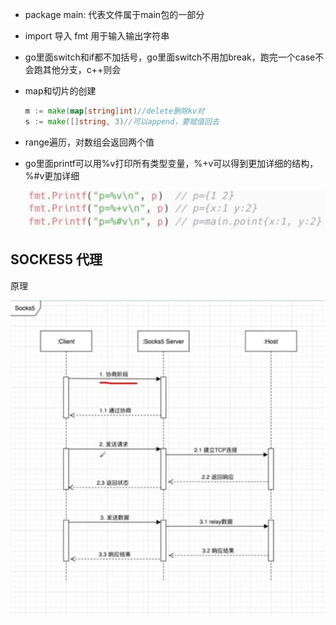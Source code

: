* package main: 代表文件属于main包的一部分
* import 导入 fmt 用于输入输出字符串
* go里面switch和if都不加括号，go里面switch不用加break，跑完一个case不会跑其他分支，c++则会

* map和切片的创建

  ```go
  m := make(map[string]int)//delete删除kv对
  s := make([]string, 3)//可以append，要赋值回去
  ```

* range遍历，对数组会返回两个值

* go里面printf可以用%v打印所有类型变量，%+v可以得到更加详细的结构，%#v更加详细

  ![image-20230116095151790](笔记图片/image-20230116095151790.png)

## SOCKES5 代理

原理

<img src="笔记图片/image-20230116111554771.png" alt="image-20230116111554771" style="zoom:67%;" />